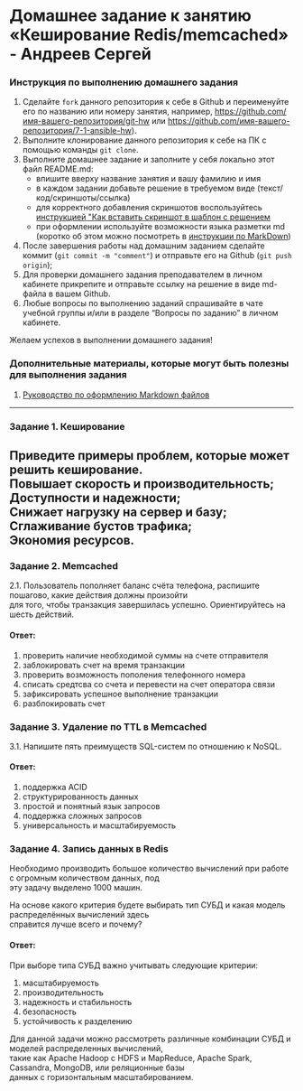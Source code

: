 # Домашнее задание к занятию «Кеширование Redis/memcached» - Андреев Сергей


### Инструкция по выполнению домашнего задания

   1. Сделайте `fork` данного репозитория к себе в Github и переименуйте его по названию или номеру занятия, например, https://github.com/имя-вашего-репозитория/git-hw или  https://github.com/имя-вашего-репозитория/7-1-ansible-hw).
   2. Выполните клонирование данного репозитория к себе на ПК с помощью команды `git clone`.
   3. Выполните домашнее задание и заполните у себя локально этот файл README.md:
      - впишите вверху название занятия и вашу фамилию и имя
      - в каждом задании добавьте решение в требуемом виде (текст/код/скриншоты/ссылка)
      - для корректного добавления скриншотов воспользуйтесь [инструкцией "Как вставить скриншот в шаблон с решением](https://github.com/netology-code/sys-pattern-homework/blob/main/screen-instruction.md)
      - при оформлении используйте возможности языка разметки md (коротко об этом можно посмотреть в [инструкции  по MarkDown](https://github.com/netology-code/sys-pattern-homework/blob/main/md-instruction.md))
   4. После завершения работы над домашним заданием сделайте коммит (`git commit -m "comment"`) и отправьте его на Github (`git push origin`);
   5. Для проверки домашнего задания преподавателем в личном кабинете прикрепите и отправьте ссылку на решение в виде md-файла в вашем Github.
   6. Любые вопросы по выполнению заданий спрашивайте в чате учебной группы и/или в разделе “Вопросы по заданию” в личном кабинете.
   
Желаем успехов в выполнении домашнего задания!
   
### Дополнительные материалы, которые могут быть полезны для выполнения задания

1. [Руководство по оформлению Markdown файлов](https://gist.github.com/Jekins/2bf2d0638163f1294637#Code)

---

### Задание 1. Кеширование
Приведите примеры проблем, которые может решить кеширование.  
Повышает скорость и производительность;  
Доступности и надежности;  
Снижает нагрузку на сервер и базу;  
Сглаживание бустов трафика;  
Экономия ресурсов.  
---

### Задание 2. Memcached

2.1. Пользователь пополняет баланс счёта телефона, распишите пошагово, какие действия должны произойти  
для того, чтобы транзакция завершилась успешно. Ориентируйтесь на шесть действий.  

#### Ответ:
1. проверить наличие необходимой суммы на счете отправителя
2. заблокировать счет на время транзакции
3. проверить возможность пополения телефонного номера
4. списать средтсва со счета и перевести на счет оператора связи
5. зафиксировать успешное выполнение транзакции
6. разблокировать счет

### Задание 3. Удаление по TTL в Memcached

3.1. Напишите пять преимуществ SQL-систем по отношению к NoSQL.  

#### Ответ:
1. поддержка ACID
2. структурированность данных
3. простой и понятный язык запросов
4. поддержка сложных запросов
5. универсальность и масштабируемость

### Задание 4. Запись данных в Redis

Необходимо производить большое количество вычислений при работе с огромным количеством данных, под  
эту задачу выделено 1000 машин.  

На основе какого критерия будете выбирать тип СУБД и какая модель распределённых вычислений здесь  
справится лучше всего и почему?  

#### Ответ:
При выборе типа СУБД важно учитывать следующие критерии:  

1. масштабируемость
2. производительность
3. надежность и стабильность
4. безопасность
5. устойчивость к разделению

Для данной задачи можно рассмотреть различные комбинации СУБД и моделей распределенных вычислений,  
такие как Apache Hadoop с HDFS и MapReduce, Apache Spark, Cassandra, MongoDB, или реляционные базы  
данных с горизонтальным масштабированием.  
